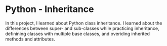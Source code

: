 # Python - Inheritance

In this project, I learned about Python class inheritance. I learned about the differences between super- and sub-classes 
while practicing inheritance, definining classes with multiple base classes, and overiding inherited methods and attributes.
